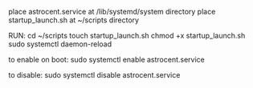 place astrocent.service at /lib/systemd/system directory
place startup_launch.sh at ~/scripts directory

RUN:
cd ~/scripts
touch startup_launch.sh
chmod +x startup_launch.sh
sudo systemctl daemon-reload

to enable on boot:
sudo systemctl enable astrocent.service

to disable:
sudo systemctl disable astrocent.service
